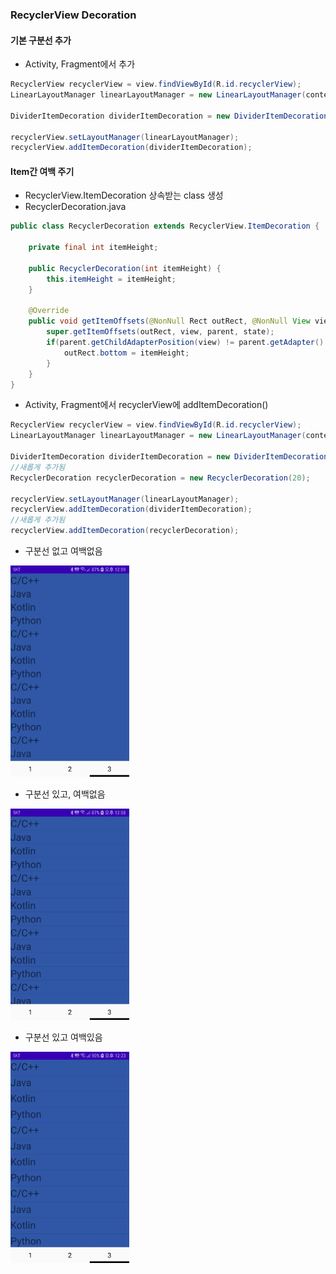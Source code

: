 ### RecyclerView Decoration

#### 기본 구분선 추가

- Activity, Fragment에서 추가

```java
RecyclerView recyclerView = view.findViewById(R.id.recyclerView);
LinearLayoutManager linearLayoutManager = new LinearLayoutManager(context, LinearLayoutManager.VERTICAL, false);

DividerItemDecoration dividerItemDecoration = new DividerItemDecoration(context, linearLayoutManager.getOrientation());

recyclerView.setLayoutManager(linearLayoutManager);
recyclerView.addItemDecoration(dividerItemDecoration);
```
#### Item간 여백 주기
- RecyclerView.ItemDecoration 상속받는 class 생성
- RecyclerDecoration.java
```java
public class RecyclerDecoration extends RecyclerView.ItemDecoration {

    private final int itemHeight;

    public RecyclerDecoration(int itemHeight) {
        this.itemHeight = itemHeight;
    }

    @Override
    public void getItemOffsets(@NonNull Rect outRect, @NonNull View view, @NonNull RecyclerView parent, @NonNull RecyclerView.State state) {
        super.getItemOffsets(outRect, view, parent, state);
        if(parent.getChildAdapterPosition(view) != parent.getAdapter().getItemCount() -1){
            outRect.bottom = itemHeight;
        }
    }
}
```

- Activity, Fragment에서 recyclerView에 addItemDecoration()
```java
RecyclerView recyclerView = view.findViewById(R.id.recyclerView);
LinearLayoutManager linearLayoutManager = new LinearLayoutManager(context, LinearLayoutManager.VERTICAL, false);

DividerItemDecoration dividerItemDecoration = new DividerItemDecoration(context, linearLayoutManager.getOrientation());
//새롭게 추가됨
RecyclerDecoration recyclerDecoration = new RecyclerDecoration(20);

recyclerView.setLayoutManager(linearLayoutManager);
recyclerView.addItemDecoration(dividerItemDecoration);
//새롭게 추가됨
recyclerView.addItemDecoration(recyclerDecoration);
```



- 구분선 없고 여백없음

<img src="image/리스트 구분없음여백없음.jpg" alt="구분선 없고 여백없음" style="zoom: 33%;" />


- 구분선 있고, 여백없음

<img src="image/리스트 구분있음여백없음.jpg" alt="구분선 있고, 여백없음" style="zoom: 33%;" />


- 구분선 있고 여백있음

<img src="image/리스트 구분있음여백있음.jpg" alt="구분선 있고 여백있음" style="zoom: 33%;" />






















